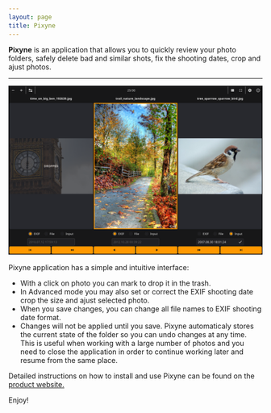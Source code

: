 ```yaml
---
layout: page
title: Pixyne
---
```


__Pixyne__ is an application that allows you to quickly review your photo folders, safely delete bad and similar shots, fix the shooting dates, crop and ajust photos.

---
![image](pixyneapp1.png)

Pixyne application has a simple and intuitive interface:   
* With a click on photo you can mark to drop it in the trash.
* In Advanced mode you may also set or correct the EXIF shooting date crop the size and ajust selected photo.
* When you save changes, you can change all file names to EXIF shooting date format.  
* Changes will not be applied until you save. Pixyne automaticaly stores the current state of the folder so you can undo changes at any time. This is useful when working with a large number of photos and you need to close the application in order to continue working later and resume from the same place.   

Detailed instructions on how to install and use Pixyne can be found on the [product website.](https://vinser.github.io/pixyne/)

Enjoy!  
